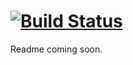 # [![Build Status](https://travis-ci.org/rollercodester/color-console.svg?branch=master)](https://travis-ci.org/rollercodester/color-console)

Readme coming soon.